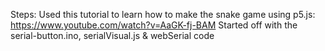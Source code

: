 Steps: 
Used this tutorial to learn how to make the snake game using p5.js: https://www.youtube.com/watch?v=AaGK-fj-BAM 
Started off with the serial-button.ino, serialVisual.js & webSerial code 
